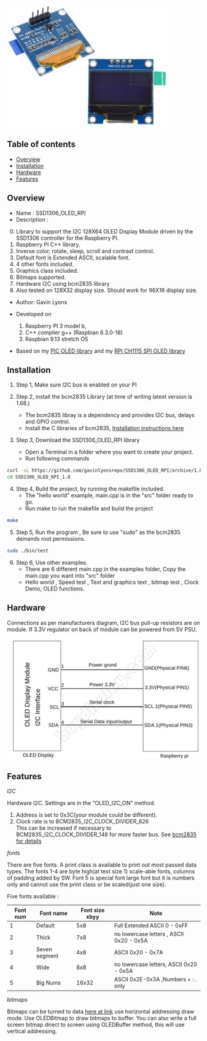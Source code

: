 
![ OLED ](https://github.com/gavinlyonsrepo/SSD1306_OLED_RPI/blob/main/extras/image/device.jpg)

Table of contents
---------------------------

  * [Overview](#overview)
  * [Installation](#installation)
  * [Hardware](#hardware)
  * [Features](#features)


Overview
--------------------
* Name : SSD1306_OLED_RPI
* Description :

0. Library to support the I2C 128X64 OLED Display Module
   driven by the SSD1306 controller for the Raspberry PI.
1. Raspberry Pi C++ library.
2. Inverse color, rotate, sleep, scroll and contrast control.
3. Default font is Extended ASCII, scalable font.
4. 4 other fonts included.
5. Graphics class included.
6. Bitmaps supported.
7. Hardware I2C using bcm2835 library
8. Also tested on 128X32 display size. Should work for 96X16 display size.

* Author: Gavin Lyons
* Developed on 
	1. Raspberry PI 3 model b, 
	2. C++ complier g++ (Raspbian 6.3.0-18)
	3. Raspbian 9.13 stretch OS

* Based on my [PIC OLED library](https://github.com/gavinlyonsrepo/pic_16F18346_projects) and my [RPI CH1115 SPI OLED library](https://github.com/gavinlyonsrepo/ER_OLEDM1_CH1115_RPI)


Installation
------------------------------


1. Step 1, Make sure I2C bus is enabled on your PI

2. Step 2, install the bcm2835 Library (at time of writing latest version is 1.68.)
	* The bcm2835 libray is a dependency and provides I2C bus, delays and GPIO control.
	* Install the C libraries of bcm2835, [Installation instructions here](http://www.airspayce.com/mikem/bcm2835/)

3. Step 3, Download the SSD1306_OLED_RPI library 
	* Open a Terminal in a folder where you want to create your project.
	* Run following commands
```sh
curl -sL https://github.com/gavinlyonsrepo/SSD1306_OLED_RPI/archive/1.0.tar.gz | tar xz
cd SSD1306_OLED_RPI_1.0
```

4. Step 4, Build the project, by running the makefile included.
	* The "hello world" example, main.cpp is in the "src" folder ready to go. 
	* Run make to run the makefile and build the project
```sh
make
```

5. Step 5, Run the program , Be sure to use "sudo" as the bcm2835 demands root permissions.

```sh
sudo ./bin/test
```

6. Step 6, Use other examples.
	* There are 6 different main.cpp in the examples folder, Copy the main.cpp you want into  "src" folder
	* Hello world , Speed test , Text and graphics text , bitmap test , Clock Demo, OLED functions.  


Hardware
----------------------------

Connections as per manufacturers diagram, I2C bus pull-up resistors are on module.
If 3.3V regulator on back of module can be powered from 5V PSU.

![ wiring ](https://github.com/gavinlyonsrepo/SSD1306_OLED_RPI/blob/main/extras/image/wiring.jpg)

Features
-------------------------

*I2C*

Hardware I2C.
Settings are in the "OLED_I2C_ON" method.

1. Address is set to 0x3C(your module could be different).
2. Clock rate is to BCM2835_I2C_CLOCK_DIVIDER_626   
	This can be increased if necessary to BCM2835_I2C_CLOCK_DIVIDER_148
	for more faster bus. See [bcm2835 for details](http://www.airspayce.com/mikem/bcm2835/) 


*fonts*

There are five fonts.
A print class is available to print out most passed data types.
The fonts 1-4 are byte high(at text size 1) scale-able fonts, columns of padding added by SW.
Font 5 is special font large font but it is numbers only and cannot
use the print class or be scaled(just one size).  

Five fonts available : 

| Font num | Font name | Font size xbyy |  Note |
| ------ | ------ | ------ | ------ |  
| 1 | Default | 5x8 | Full Extended ASCII 0 - 0xFF |
| 2 | Thick   | 7x8 | no lowercase letters , ASCII  0x20 - 0x5A |
| 3 | Seven segment | 4x8 | ASCII  0x20 - 0x7A |
| 4 | Wide | 8x8 | no lowercase letters, ASCII 0x20 - 0x5A |
| 5 | Big Nums | 16x32 | ASCII 0x2E-0x3A ,Numbers + : . only |

*bitmaps*

Bitmaps can be turned to data [here at link]( https://javl.github.io/image2cpp/) use horizontal addressing draw mode.
Use OLEDBitmap to draw bitmaps to buffer.
You can also write a full screen bitmap direct to screen using OLEDBuffer method, this will use vertical addressing.
